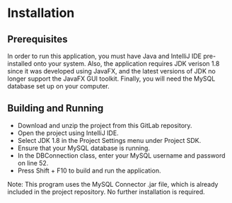 # Installation
## Prerequisites
In order to run this application, you must have Java and IntelliJ IDE pre-installed onto your system. Also, the application requires JDK verison 1.8 since it was developed using JavaFX, and the latest versions of JDK no longer support the JavaFX GUI toolkit. Finally, you will need the MySQL database set up on your computer.

## Building and Running
* Download and unzip the project from this GitLab repository.
* Open the project using IntelliJ IDE.
* Select JDK 1.8 in the Project Settings menu under Project SDK.
* Ensure that your MySQL database is running.
* In the DBConnection class, enter your MySQL username and password on line 52.
* Press Shift + F10 to build and run the application.

Note: This program uses the MySQL Connector .jar file, which is already included in the project repository. No further installation is required.

